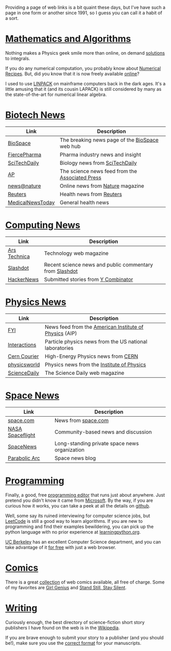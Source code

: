 Providing a page of web links is a bit quaint these days,
but I've have such a page in one form or another since 1991, 
so I guess you can call it a habit of a sort.

# [Mathematics and Algorithms](#math)

Nothing makes a Physics geek smile more than online, on demand
[solutions](https://www.wolframalpha.com/calculators/integral-calculator/) to integrals.

If you do any numerical computation, you probably know about
[Numerical Recipes](https://www.amazon.com/Numerical-Recipes-3rd-Scientific-Computing/dp/0521880688). 
But, did you know that it is now freely available 
[online](http://numerical.recipes/)?

I used to use [LINPACK](https://en.wikipedia.org/wiki/LINPACK) on mainframe computers 
back in the dark ages. It's a little amusing that it (and its cousin LAPACK) is still 
considered by many as the state-of-the-art for numerical linear algebra.

# [Biotech News](#biotech)


| Link | Description |
| ----- | ----- |
| [BioSpace](https://www.biospace.com/news/#breakingnews) | The breaking news page of the [BioSpace](https://www.biospace.com/) web hub |
| [FiercePharma](https://www.fiercepharma.com/) | Pharma industry news and insight |
| [SciTechDaily](https://scitechdaily.com/news/biology/) | Biology news from [SciTechDaily](https://scitechdaily.com/) |
| [AP](https://www.apnews.com/Science) | The science news feed from the [Associated Press](https://www.ap.org/en-us/) |
| [news@nature](https://www.nature.com/news) | Online news from [Nature](https://www.nature.com/) magazine |
| [Reuters](https://www.reuters.com/news/health) | Health news from [Reuters](https://www.reuters.com/) |
| [MedicalNewsToday](https://www.medicalnewstoday.com/) | General health news |

# [Computing News](#computing)

| Link | Description |
| ----- | ----- |
| [Ars Technica](https://arstechnica.com/) | Technology web magazine |
| [Slashdot](https://science.slashdot.org/)  | Recent science news and public commentary from [Slashdot](https://slashdot.org/) |
| [HackerNews](https://news.ycombinator.com) | Submitted stories from [Y Combinator](https://www.ycombinator.com) |


# [Physics News](#physics)

| Link | Description |
| ----- | ----- |
| [FYI](https://www.aip.org/fyi) | News feed from the [American Institute of Physics](https://www.aip.org/) (AIP) |
| [Interactions](https://www.interactions.org/) | Particle physics news from the US national laboratories |
| [Cern Courier](https://cerncourier.com/) | High-Energy Physics news from [CERN](https://home.cern/) |
| [physicsworld](https://physicsworld.com/) | Physics news from the [Institute of Physics](http://www.iop.org/) |
| [ScienceDaily](https://www.sciencedaily.com/) | The Science Daily web magazine |

# [Space News](#space)

| Link | Description |
| ----- | ----- |
| [space.com](https://www.space.com/news) | News from [space.com](https://www.space.com/) |
| [NASA Spaceflight](https://www.nasaspaceflight.com) | Community-based news and discussion |
| [SpaceNews](https://spacenews.com) | Long-standing private space news organization |
| [Parabolic Arc](http://www.parabolicarc.com) | Space news blog |

# [Programming](programming)

Finally, a good, free [programming editor](https://code.visualstudio.com/) that runs just about
anywhere. Just pretend you didn't know it came from [Microsoft](https://www.microsoft.com/).
By the way, if you are curious how it works, you can take a peek at all the
details on [github](https://github.com/microsoft/vscode).

Well, some say its ruined interviewing for computer science jobs, but [LeetCode](https://leetcode.com/)
is still a good way to learn algorithms. If you are new to programming and find their
examples bewildering, you can pick up the python language with no prior experience at
[learningpython.org](https://www.learnpython.org/).

[UC Berkeley](https://bootcamp.berkeley.edu/) has an excellent Computer Science department, 
and you can take advantage of it [for free](https://bootcamp.berkeley.edu/coding/online/landing)
with just a web browser.

# [Comics](#comics)

There is a great [collection](https://hiveworkscomics.com/) of web comics available, 
all free of charge. Some of my favorites are [Girl Genius](http://www.girlgeniusonline.com/comic.php#.XWszRi2ZOL4) 
and [Stand Still, Stay Silent](http://www.sssscomic.com/).

# [Writing](#social)

Curiously enough, the best directory of science-fiction short story publishers I have found on the web is 
in the [Wikipedia](http://en.wikipedia.org/wiki/Science_fiction_magazine).

If you are brave enough to submit your story to a publisher (and you should be!), make 
sure you use the [correct format](http://www.sfwa.org/category/manuscript-formatting/) for your manuscripts.

